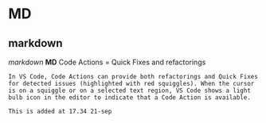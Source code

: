 # MD
## markdown
*markdown*
**MD**
Code Actions = Quick Fixes and refactorings
    
    In VS Code, Code Actions can provide both refactorings and Quick Fixes for detected issues (highlighted with red squiggles). When the cursor is on a squiggle or on a selected text region, VS Code shows a light bulb icon in the editor to indicate that a Code Action is available.

    This is added at 17.34 21-sep